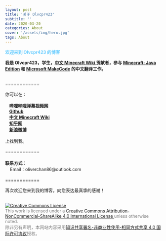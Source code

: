 ```yaml
---
layout: post
title: '关于 Olvcpr423'
subtitle: ''
date: 2020-03-20
categories: About
cover: '/assets/img/hero.jpg'
tags: About
---
```


  <font color="#66ccff">
    <b>
      欢迎来到 Olvcpr423 的博客
    </b>
  </font>
<br>
<p>
  <b>
    我是 Olvcpr423，学生，<a href='https://minecraft-zh.gamepedia.com'>中文 Minecraft Wiki </a>贡献者，参与 <a href='https://crowdin.com/project/minecraft/zh-CN'>Minecraft: Java Edition</a> 和 <a href='https://crowdin.com/project/kindscript/zh-CN'>Microsoft MakeCode</a> 的中文翻译工作。
  </b>
</p>
<br>
============
<p>
  你可以在：
  <br>
  <br>
  <b>
  &nbsp;&nbsp;&nbsp;&nbsp;<a href='https://space.bilibili.com/362073308'>哔哩哔哩弹幕视频网</a>
  <br>
  &nbsp;&nbsp;&nbsp;&nbsp;<a href='https://github.com/Olvcpr423'>Github</a>
  <br>
  &nbsp;&nbsp;&nbsp;&nbsp;<a href='https://minecraft-zh.gamepedia.com/user:olvcpr423'>中文 Minecraft Wiki</a>
  <br>
  &nbsp;&nbsp;&nbsp;&nbsp;<a href='https://www.zhihu.com/people/h-chen-47'>知乎网</a>
  <br>
  &nbsp;&nbsp;&nbsp;&nbsp;<a href='https://weibo.com/u/5019035592'>新浪微博</a>
  </b>
  <br>
  <br>
  上找到我。
  <br>
  <br>
============
  <br>
  <br>
  <b>
  联系方式：
  </b>
  <br>
  &nbsp;&nbsp;&nbsp;&nbsp;Email：oliverchan86@outlook.com
  <br>
  <br>
============
</p>
  再次欢迎您来到我的博客，向您表达最真挚的感谢！
<p>
  <br>
  <font color='#808080'>
    <a rel="license" href="http://creativecommons.org/licenses/by-nc-sa/4.0/"><img alt="Creative Commons License" style="border-width:0" src="https://i.creativecommons.org/l/by-nc-sa/4.0/88x31.png" /></a><br />This work is licensed under a <a rel="license" href="http://creativecommons.org/licenses/by-nc-sa/4.0/">Creative Commons Attribution-NonCommercial-ShareAlike 4.0 International License </a>unless otherwise noted.
    <br>
    除非另有声明，本网站内容采用<a rel="license" href="http://creativecommons.org/licenses/by-nc-sa/4.0/">知识共享署名-非商业性使用-相同方式共享 4.0 国际许可协议</a>授权。
  </font>
</p>
